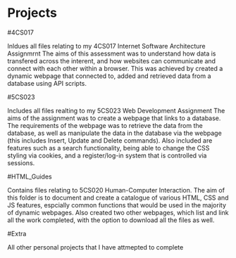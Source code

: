 # Projects

#4CS017

Inldues all files relating to my 4CS017 Internet Software Architecture Assignmrnt
The aims of this assessment was to understand how data is transfered across the interent, and how websites can communicate and connect with each other within a browser. This was achieved by created a dynamic webpage that connected to, added and retrieved data from a database using API scripts.

#5CS023

Includes all files realting to my 5CS023 Web Development Assignment
The aims of the assignment was to create a webpage that links to a database. The requirements of the webpage was to retrieve the data from the database, as well as manipulate the data in the database via the webpage (this includes Insert, Update and Delete commands).
Also included are features such as a search functionality, being able to change the CSS styling via cookies, and a register/log-in system that is controlled via sessions.


#HTML_Guides

Contains files relating to 5CS020 Human-Computer Interaction.
The aim of this folder is to document and create a catalogue of various HTML, CSS and JS features, espcially common functions that would be used in the majority of dynamic webpages.
Also created two other webpages, which list and link all the work completed, with the option to download all the files as well.


#Extra

All other personal projects that I have attmepted to complete
